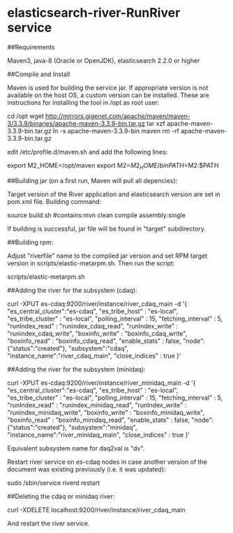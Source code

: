 elasticsearch-river-RunRiver service
==========================

##Requirements

Maven3, java-8 (Oracle or OpenJDK), elasticsearch 2.2.0 or higher

##Compile and Install

Maven is used for building the service jar. If appropriate version is not available on the host OS, a custom version can be installed.
These are instructions for installing the tool in /opt as root user:

cd /opt
wget http://mirrors.gigenet.com/apache/maven/maven-3/3.3.9/binaries/apache-maven-3.3.9-bin.tar.gz
tar xzf apache-maven-3.3.9-bin.tar.gz
ln -s apache-maven-3.3.9-bin maven
rm -rf apache-maven-3.3.9-bin.tar.gz

edit /etc/profile.d/maven.sh and add the following lines:

export M2_HOME=/opt/maven
export M2=$M2_HOME/bin
PATH=$M2:$PATH

##Building jar (on a first run, Maven will pull all depencies):

Target version of the River application and elasticsearch version are set in pom.xml file. Building command:

source build.sh #contains:mvn clean compile assembly:single

If building is successful, jar file will be found in "target" subdirectory.

##Building rpm:

Adjust "riverfile" name to the compiled jar version and set RPM target version in scripts/elastic-metarpm.sh. Then run the script:

scripts/elastic-metarpm.sh

##Adding the river for the subsystem (cdaq):

curl -XPUT es-cdaq:9200/river/instance/river_cdaq_main -d '{
    "es_central_cluster":"es-cdaq",
    "es_tribe_host" : "es-local",
    "es_tribe_cluster" : "es-local",
    "polling_interval" : 15,
    "fetching_interval" : 5,
    "runIndex_read" : "runindex_cdaq_read",
    "runIndex_write" : "runindex_cdaq_write",
    "boxinfo_write" : "boxinfo_cdaq_write",
    "boxinfo_read" : "boxinfo_cdaq_read",
    "enable_stats" : false,
    "node":{"status":"created"},
    "subsystem":"cdaq", 
    "instance_name":"river_cdaq_main",
    "close_indices" : true
}'

##Adding the river for the subsystem (minidaq):

curl -XPUT es-cdaq:9200/river/instance/river_minidaq_main -d '{
    "es_central_cluster":"es-cdaq",
    "es_tribe_host" : "es-local",
    "es_tribe_cluster" : "es-local",
    "polling_interval" : 15,
    "fetching_interval" : 5,
    "runIndex_read" : "runindex_minidaq_read",
    "runIndex_write" : "runindex_minidaq_write",
    "boxinfo_write" : "boxinfo_minidaq_write",
    "boxinfo_read" : "boxinfo_minidaq_read",
    "enable_stats" : false,
    "node":{"status":"created"},
    "subsystem":"minidaq", 
    "instance_name":"river_minidaq_main",
    "close_indices" : true
}'

Equivalent subsystem name for daq2val is "dv".

Restart river service on es-cdaq nodes in case another version of the document was existing previously (i.e. it was updated):

sudo /sbin/service riverd restart

##Deleting the cdaq or minidaq river:

curl -XDELETE localhost:9200/river/instance/river_cdaq_main

And restart the river service.


